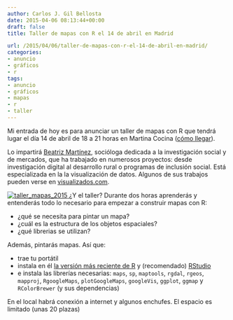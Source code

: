```yaml
---
author: Carlos J. Gil Bellosta
date: 2015-04-06 08:13:44+00:00
draft: false
title: Taller de mapas con R el 14 de abril en Madrid

url: /2015/04/06/taller-de-mapas-con-r-el-14-de-abril-en-madrid/
categories:
- anuncio
- gráficos
- r
tags:
- anuncio
- gráficos
- mapas
- r
- taller
---
```


Mi entrada de hoy es para anunciar un taller de mapas con R que tendrá lugar el día 14 de abril de 18 a 21 horas en Martina Cocina ([cómo llegar](https://plus.google.com/+MartinaCocinaMadrid/about)).

Lo impartirá [Beatriz Martínez](http://visualizados.com/), socióloga dedicada a la investigación social y de mercados, que ha trabajado en numerosos proyectos: desde investigación digital al desarrollo rural o programas de inclusión social. Está especializada en la la visualización de datos. Algunos de sus trabajos pueden verse en [visualizados.com](http://visualizados.com).

[![taller_mapas_2015](/wp-uploads/2015/04/taller_mapas_2015.png#center)
](/wp-uploads/2015/04/taller_mapas_2015.png#center)
¿Y el taller? Durante dos horas aprenderás y entenderás todo lo necesario para empezar a construir mapas con R:

* ¿qué se necesita para pintar un mapa?
* ¿cuál es la estructura de los objetos espaciales?
* ¿qué librerias se utilizan?

Además, pintarás mapas. Así que:

* trae tu portátil
* instala en él [la versión más reciente de R](http://cran.r-project.org/) y (recomendado) [RStudio](http://www.rstudio.com/products/rstudio/download/)
* e instala las librerías necesarias: `maps`, `sp`, `maptools`, `rgdal`, `rgeos`, `mapproj`, `RgoogleMaps`, `plotGoogleMaps`, `googleVis`, `ggplot`, `ggmap` y `RColorBrewer` (y sus dependencias)

En el local habrá conexión a internet y algunos enchufes. El espacio es limitado (unas 20 plazas)

